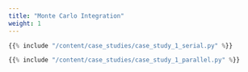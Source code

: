 ```yaml
---
title: "Monte Carlo Integration"
weight: 1
---
```


```python
{{% include "/content/case_studies/case_study_1_serial.py" %}}
```

```python
{{% include "/content/case_studies/case_study_1_parallel.py" %}}
```

